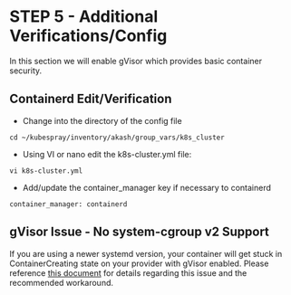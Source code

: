 # STEP 5 - Additional Verifications/Config

In this section we will enable gVisor which provides basic container security.

## Containerd Edit/Verification

* Change into the directory of the config file

```
cd ~/kubespray/inventory/akash/group_vars/k8s_cluster
```

* Using VI or nano edit the k8s-cluster.yml file:

```
vi k8s-cluster.yml
```

* Add/update the container\_manager key if necessary to containerd

```
container_manager: containerd
```

## **gVisor Issue - No system-cgroup v2 Support**

If you are using a newer systemd version,  your container will get stuck in ContainerCreating state on your provider with gVisor enabled. Please reference [this document](../../../../providers/build-a-cloud-provider/gvisor-issue-no-system-cgroup-v2-support.md) for details regarding this issue and the recommended workaround.
